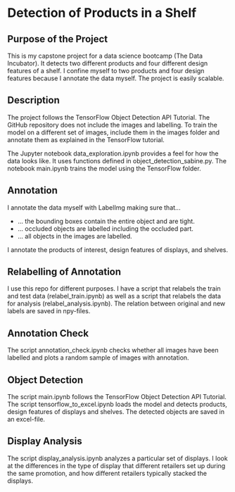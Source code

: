 # Detection of Products in a Shelf

## Purpose of the Project
This is my capstone project for a data science bootcamp (The Data Incubator). It detects two different products and four different design features of a shelf. I confine myself to two products and four design features because I annotate the data myself. The project is easily scalable.

## Description
The project follows the TensorFlow Object Detection API Tutorial. The GitHub repository does not include the images and labelling. To train the model on a different set of images, include them in the images folder and annotate them as explained in the TensorFlow tutorial.

The Jupyter notebook data_exploration.ipynb provides a feel for how the data looks like. It uses functions defined in object_detection_sabine.py. The notebook main.ipynb trains the model using the TensorFlow folder. 

## Annotation
I annotate the data myself with LabelImg making sure that...

* ... the bounding boxes contain the entire object and are tight.
* ... occluded objects are labelled including the occluded part.
* ... all objects in the images are labelled.

I annotate the products of interest, design features of displays, and shelves.

## Relabelling of Annotation
I use this repo for different purposes. I have a script that relabels the train and test data (relabel_train.ipynb) as well as a script that relabels the data for analysis (relabel_analysis.ipynb). The relation between original and new labels are saved in npy-files.

## Annotation Check
The script annotation_check.ipynb checks whether all images have been labelled and plots a random sample of images with annotation.

## Object Detection
The script main.ipynb follows the TensorFlow Object Detection API Tutorial. The script tensorflow_to_excel.ipynb loads the model and detects products, design features of displays and shelves. The detected objects are saved in an excel-file.

## Display Analysis
The script display_analysis.ipynb analyzes a particular set of displays. I look at the differences in the type of display that different retailers set up during the same promotion, and how different retailers typically stacked the displays.
